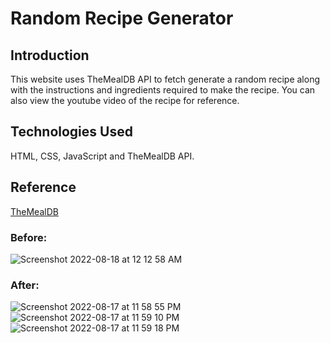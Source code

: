 
# Random Recipe Generator

## Introduction
This website uses TheMealDB API to fetch generate a random recipe along with the instructions and ingredients required to make the recipe. You can also view the youtube video of the recipe for reference.

## Technologies Used
HTML, CSS, JavaScript and TheMealDB API.


## Reference
[TheMealDB](https://www.themealdb.com/)

### Before:

![Screenshot 2022-08-18 at 12 12 58 AM](https://user-images.githubusercontent.com/38256861/185218122-caeeb96d-4af9-4027-bca9-0e978b9bf8de.png)

### After:

![Screenshot 2022-08-17 at 11 58 55 PM](https://user-images.githubusercontent.com/38256861/185217887-4745dc52-a7ec-4af8-a640-65fa8a68cfc0.png)
![Screenshot 2022-08-17 at 11 59 10 PM](https://user-images.githubusercontent.com/38256861/185217997-7913c56a-9da7-4cab-87de-3e25ba45ee94.png)
![Screenshot 2022-08-17 at 11 59 18 PM](https://user-images.githubusercontent.com/38256861/185218040-c03cf8da-bad6-4764-be34-4b1d95fdac43.png)
